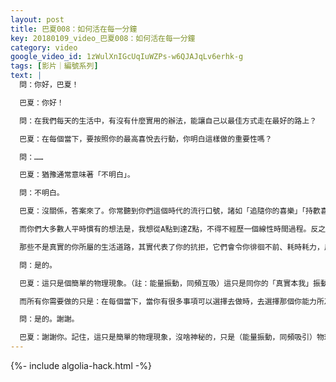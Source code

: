 ```yaml
---
layout: post
title: 巴夏008：如何活在每一分鐘
key: 20180109_video_巴夏008：如何活在每一分鐘
category: video
google_video_id: 1zWulXnIGcUqIuWZPs-w6QJAJqLv6erhk-g
tags: [影片｜編號系列]
text: |
  問：你好，巴夏！

  巴夏：你好！

  問：在我們每天的生活中，有沒有什麼實用的辦法，能讓自己以最佳方式走在最好的路上？

  巴夏：在每個當下，要按照你的最高喜悅去行動，你明白這樣做的重要性嗎？

  問：……

  巴夏：猶豫通常意味著「不明白」。

  問：不明白。

  巴夏：沒關係，答案來了。你常聽到你們這個時代的流行口號，諸如「追隨你的喜樂」「持歡喜心」「追隨你的至高目標」，但是為什麼它們如此、如此重要呢？原因在此，你感到的興奮，你得到的靈感，其實是身體對真實自我（true natural self）的能量振動頻率的翻譯。所以，如果你能在每個當下，堅持按照你內心最高喜悅去行動，盡你所能卻一無所求，那麼無論外在看起來如何，你肯定無疑是走在一條最有利於你的、最好的路上。

  而你們大多數人平時慣有的想法是，我想從A點到達Z點，不得不經歷一個線性時間過程。反之如果你能追隨你的最高喜悅，代表你真實自我的振動頻率的那股能量將讓你迅速打破僵局，找到出路，走在最好的路上。它將比你的舊行為模式快得多。

  那些不是真實的你所屬的生活道路，其實代表了你的抗拒，它們會令你徘徊不前、耗時耗力，反之追隨你最高喜悅的道路你能確實感受到自己進步神速。能聽明白嗎？

  問：是的。

  巴夏：這只是個簡單的物理現象。（註：能量振動，同頻互吸）這只是同你的「真實本我」振動頻率（yourtrue natural frequency）保持一致，追隨你的最高喜悅去行動，以你「本真狀態」的能量充當你生活的指南針。只要你堅持這樣做，你會發現這種喜悅會變成你生活的驅動引擎，把每個你需要的情景吸引過來，讓你有更多機會感受更多喜悅。

  而所有你需要做的只是：在每個當下，當你有很多事項可以選擇去做時，去選擇那個你能力所及的、最最能讓你感到喜悅的事去行動。記住，全力以赴地行動，對結果一無所求，只要你能堅持這樣做，你的生活會同步開始爆炸性擴展。這能回答你的問題嗎？

  問：是的。謝謝。

  巴夏：謝謝你。記住，這只是簡單的物理現象，沒啥神秘的，只是（能量振動，同頻吸引）物理現象。
---
```


{%- include algolia-hack.html -%}
